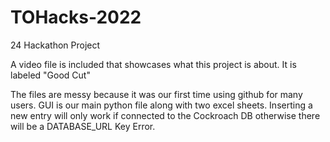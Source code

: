 # TOHacks-2022
24 Hackathon Project

A video file is included that showcases what this project is about. It is labeled "Good Cut"

The files are messy because it was our first time using github for many users. GUI is our main python file along with two excel sheets.
Inserting a new entry will only work if connected to the Cockroach DB otherwise there will be a DATABASE_URL Key Error.
